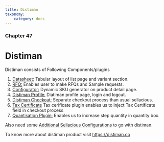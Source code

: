 ```yaml
---
title: Distiman
taxonomy:
    category: docs
---
```


### Chapter 47

# Distiman

Distiman consists of Following Components/plugins 

1. [Datasheet:](https://www.sellacious.com/documentation-v2#/learn/distiman/datasheet-component) Tabular layout of list page and variant section.
2. [RFQ:](https://www.sellacious.com/documentation-v2#/learn/distiman/rfq) Enables user to make RFQs and Sample requests.
3. [Configurator:](https://www.sellacious.com/documentation-v2#/learn/distiman/configurator) Dynamic SKU generator on product detail page.
4. [Distiman Profile:](https://www.sellacious.com/documentation-v2#/learn/distiman/distiman-profile) Diatiman profile page, login and logout.
5. [Distiman Checkout:](https://www.sellacious.com/documentation-v2#/learn/distiman/distiman-checkout) Separate checkout process than usual sellacious.
6. [Tax Certificate](https://www.sellacious.com/documentation-v2#/learn/distiman/tax-certificate) Tax cerificate plugin enables us to inject Tax Certificate field in checkout process.
7. [Quantisation Plugin:](https://www.sellacious.com/documentation-v2#/learn/distiman/quantisation-plugin) Enables us to increase step quantity in quantity box.

Also need some [Additional Sellacious Configurations](https://www.sellacious.com/documentation-v2#/learn/distiman/additional-configurations) to go with distiman.

To know more about distiman product visit https://distiman.co